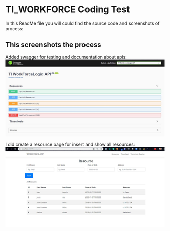 # TI_WORKFORCE Coding Test

In this ReadMe file you will could find the source code  and screenshots of process:

## This screenshots the process
Added swagger for testing and documentation about apis:
![Step0](https://raw.githubusercontent.com/gersof/TI_WORKFORCE/master/IMG/0.JPG)

I did create a resource page for insert and show all resources:
![Step0](https://raw.githubusercontent.com/gersof/TI_WORKFORCE/master/IMG/1.JPG)
